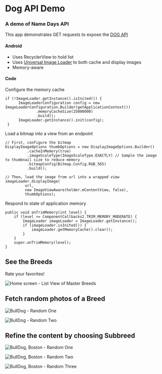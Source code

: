 # Dog API Demo
### A demo of Name Days API
This app demonstrates GET requests to expose the [DOG API](https://dog.ceo/dog-api/)

#### Android
- Uses RecyclerView to hold list
- Uses [Universal Image Loader](https://github.com/nostra13/Android-Universal-Image-Loader) to both cache and display images
- Memory-aware

#### Code

Configure the memory cache
    
    if (!ImageLoader.getInstance().isInited()) {
          ImageLoaderConfiguration config = new ImageLoaderConfiguration.Builder(getApplicationContext())
                  .memoryCacheSize(25000000)
                  .build();
          ImageLoader.getInstance().init(config);
     }
    
Load a bitmap into a view from an endpoint
    
    // First, configure the bitmap
    DisplayImageOptions thumbOptions = new DisplayImageOptions.Builder()
              .cacheInMemory(true)
              .imageScaleType(ImageScaleType.EXACTLY) // Sample the image to thumbnail size to reduce memory
              .bitmapConfig(Bitmap.Config.RGB_565)
              .build();         
             
    // Then, load the image from url into a wrapped view
    imageLoader.displayImage(
             url,
             new ImageViewAware(holder.mContentView, false),
             thumbOptions);  
             
Respond to state of application memory

    public void onTrimMemory(int level) {
        if (level >= ComponentCallbacks2.TRIM_MEMORY_MODERATE) {
            ImageLoader imageLoader = ImageLoader.getInstance();
            if (imageLoader.isInited()) {
                imageLoader.getMemoryCache().clear();
            }
        }
        super.onTrimMemory(level);
    }                                   
         


## See the Breeds
Rate your favorites!

![Home screen - List View of Master Breeds](images/Screenshot_20180507-145352_small.png)

## Fetch random photos of a Breed

![BullDog - Random One](images/Screenshot_20180507-145624_small.png)

![BullDog - Random Two](images/Screenshot_20180507-145659_small.png)

## Refine the content by choosing Subbreed

![BullDog, Boston - Random One](images/Screenshot_20180507-145725_small.png)

![BullDog, Boston - Random Two](images/Screenshot_20180507-150354_small.png)

![BullDog, Boston - Random Three](images/Screenshot_20180507-150406_small.png)
